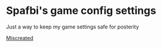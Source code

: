 # Spafbi's game config settings

Just a way to keep my game settings safe for posterity

[Miscreated](Miscreated/README.md)
